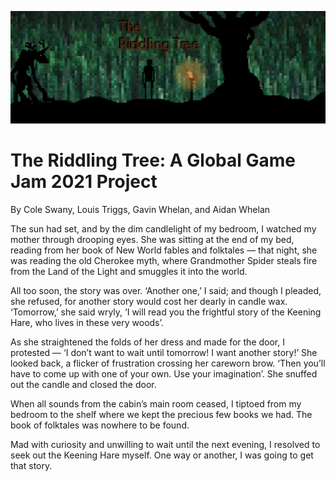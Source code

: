 ![alt text](https://github.com/aidanwhelan/Global_Game_Jam_2021/blob/main/concept_art/The%20Riddling%20Tree%20Demo%20Large%20Raggenwoad.png?raw=true)  
# **The Riddling Tree**: A Global Game Jam 2021 Project  
By Cole Swany, Louis Triggs, Gavin Whelan, and Aidan Whelan  

The sun had set, and by the dim candlelight of my bedroom, I watched my mother through drooping eyes. She was sitting at the end of my bed, reading from her book of New World fables and folktales — that night, she was reading the old Cherokee myth, where Grandmother Spider steals fire from the Land of the Light and smuggles it into the world.

All too soon, the story was over. ‘Another one,’ I said; and though I pleaded, she refused, for another story would cost her dearly in candle wax. ‘Tomorrow,’ she said wryly, ‘I will read you the frightful story of the Keening Hare, who lives in these very woods’.

As she straightened the folds of her dress and made for the door, I protested  — ‘I don’t want to wait until tomorrow! I want another story!’ She looked back, a flicker of frustration crossing her careworn brow. ‘Then you’ll have to come up with one of your own. Use your imagination’. She snuffed out the candle and closed the door.

When all sounds from the cabin’s main room ceased, I tiptoed from my bedroom to the shelf where we kept the precious few books we had. The book of folktales was nowhere to be found.

Mad with curiosity and unwilling to wait until the next evening, I resolved to seek out the Keening Hare myself. One way or another, I was going to get that story.
